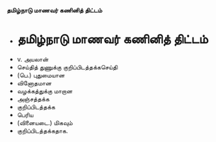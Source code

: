 **தமிழ்நாடு மாணவர் கணினித் திட்டம்**
- # தமிழ்நாடு மாணவர் கணினித் திட்டம்
- v. அயலான்
- செய்தித் துணுக்கு குறிப்பிடத்தக்கசெய்தி
- (பெ.) புதுமையான
- வினோதமான
- வழக்கத்துக்கு மாறான
- அஞ்சத்தக்க
- குறிப்பிடத்தக்க
- பெரிய
- (வினையடை.) மிகவும்
- குறிப்பிடத்தக்கதாக.


